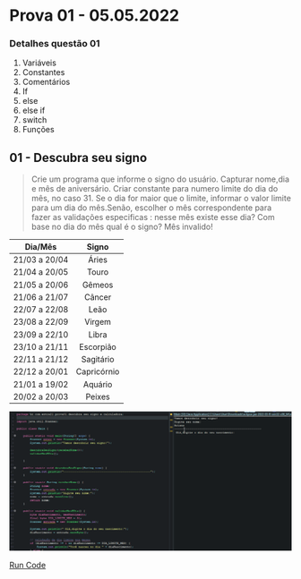 # Prova 01 - 05.05.2022

### Detalhes questão 01

1. Variáveis
1. Constantes
1. Comentários
1. If
  1. else
  1. else if
1. switch
1. Funções

## 01 - Descubra seu signo
> Crie um programa que informe o signo do usuário.
Capturar nome,dia e mês de aniversário.
Criar constante para numero limite do dia do mês, no caso 31.
Se o dia for maior que o limite, informar o valor limite para um dia do mês.Senão, escolher o mês correspondente para fazer as validações especificas : nesse mês existe esse dia?
Com base no dia do mês qual é o signo?
Mês invalido!

| Dia/Mês       | Signo      |
| :-----------: |:----------:|
| 21/03 a 20/04 | Áries      |
| 21/04 a 20/05 | Touro      |
| 21/05 a 20/06 | Gêmeos     |
| 21/06 a 21/07 | Câncer     |
| 22/07 a 22/08 | Leão       |
| 23/08 a 22/09 | Virgem     |
| 23/09 a 22/10 | Libra      |
| 23/10 a 21/11 | Escorpião  |
| 22/11 a 21/12 | Sagitário  |
| 22/12 a 20/01 | Capricórnio|
| 21/01 a 19/02 | Aquário    |
| 20/02 a 20/03 | Peixes     |

![Gif Descubra seu signo!](/gif_img/prova01.gif)


[Run Code](https://replit.com/@ariana-ssilva/ForsakenTemptingCookies#Main.java)

